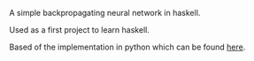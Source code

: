 A simple backpropagating neural network in haskell.

Used as a first project to learn haskell.

Based of the implementation in python which can be found [here](http://arctrix.com/nas/python/bpnn.py).
